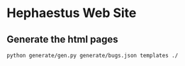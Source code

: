 Hephaestus Web Site
===================

Generate the html pages
-----------------------

```
python generate/gen.py generate/bugs.json templates ./
```

